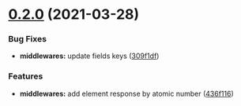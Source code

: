 # [0.2.0](https://gitlab.com/rvct/mendeleev_api/compare/v0.1.0...v0.2.0) (2021-03-28)


### Bug Fixes

* **middlewares:** update fields keys ([309f1df](https://gitlab.com/rvct/mendeleev_api/commit/309f1dff074b828221d5772b07ed906eca4f0b13))


### Features

* **middlewares:** add element response by atomic number ([436f116](https://gitlab.com/rvct/mendeleev_api/commit/436f116b2597d74b2a8423491848eb71952d4f12))
